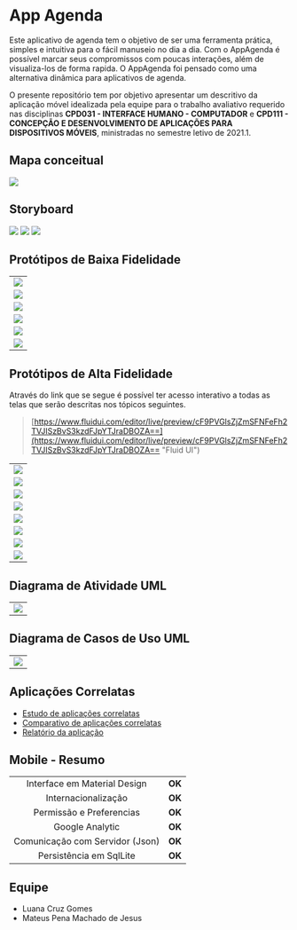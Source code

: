 # App Agenda

Este aplicativo de agenda tem o objetivo de ser uma ferramenta prática, simples e intuitiva para o fácil manuseio no dia a dia. Com o AppAgenda é possível marcar seus compromissos com poucas interações, além de visualiza-los de forma rapida. O AppAgenda foi pensado como uma alternativa dinâmica para aplicativos de agenda.

O presente repositório tem por objetivo apresentar um descritivo da aplicação móvel idealizada pela equipe para o trabalho avaliativo requerido nas disciplinas **CPD031 - INTERFACE HUMANO - COMPUTADOR** e **CPD111 - CONCEPÇÃO E DESENVOLVIMENTO DE APLICAÇÕES PARA DISPOSITIVOS MÓVEIS**, ministradas no semestre letivo de 2021.1.

## Mapa conceitual
![](MapaConceitual/Mapa-1.png)

## Storyboard
![](Storyboard/1.PNG)
![](Storyboard/2.PNG)
![](Storyboard/3.PNG)

## Protótipos de Baixa Fidelidade
|   |
| :------------: |
| ![](ProtótipoBaixaFidelidade/1.PNG) |
| ![](ProtótipoBaixaFidelidade/2.PNG) |
| ![](ProtótipoBaixaFidelidade/3.PNG) |
| ![](ProtótipoBaixaFidelidade/4.PNG) |
| ![](ProtótipoBaixaFidelidade/5.PNG) |
| ![](ProtótipoBaixaFidelidade/6.PNG) |


## Protótipos de Alta Fidelidade

Através do link que se segue é possível ter acesso interativo a todas as telas que serão descritas nos tópicos seguintes.

> [https://www.fluidui.com/editor/live/preview/cF9PVGlsZjZmSFNFeFh2TVJISzBvS3kzdFJpYTJraDBOZA==](https://www.fluidui.com/editor/live/preview/cF9PVGlsZjZmSFNFeFh2TVJISzBvS3kzdFJpYTJraDBOZA== "Fluid UI")

|   |
| :------------: |
| ![](ProtótipoAltaFidelidade/1.PNG) |
| ![](ProtótipoAltaFidelidade/2.PNG) |
| ![](ProtótipoAltaFidelidade/3.PNG) |
| ![](ProtótipoAltaFidelidade/4.PNG) |
| ![](ProtótipoAltaFidelidade/5.PNG) |
| ![](ProtótipoAltaFidelidade/6.PNG) |
| ![](ProtótipoAltaFidelidade/7.PNG) |
| ![](ProtótipoAltaFidelidade/8.PNG) |

## Diagrama de Atividade UML
|   |
| :------------: |
| ![](Diagramas/Diagramas-AtividadeUML.png) |

## Diagrama de Casos de Uso UML
|   |
| :------------: |
| ![](Diagramas/Diagramas-CasosUsoUML.png) |

## Aplicações Correlatas
- [Estudo de aplicações correlatas](AplicaçõesCorrelatas/EstudoAplicaçõesCorrelatas.pdf)
- [Comparativo de aplicações correlatas](AplicaçõesCorrelatas/ComparativoAplicaçõesCorrelatas.pdf)
- [Relatório da aplicação](Relatorio/Relatório.pdf)

## Mobile - Resumo
|   |   |
| :-: | :-: |
| Interface em Material Design | **OK** |
| Internacionalização | **OK** |
| Permissão e Preferencias | **OK** |
| Google Analytic | **OK** |
| Comunicação com Servidor (Json) | **OK** |
| Persistência em SqlLite | **OK** |

## Equipe
- Luana Cruz Gomes
- Mateus Pena Machado de Jesus
